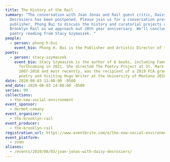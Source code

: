 ```yaml
---
title: The History of the Rail
summary: "The conversation with Joan Jonas and Rail guest critic, Daisy
  Desrosiers has been postponed. Please join us for a conversation presented by
  publisher, Phong Bui to discuss the history and curatorial projects of the
  Brooklyn Rail as we approach out 20th year anniversary. We'll conclude with a
  poetry reading from Stacy Szymaszek. "
people:
  - person: phong-h-bui
    event_bio: Phong H. Bui is the Publisher and Artistic Director of the Brooklyn Rail.
poets:
  - person: stacy-szymaszek
    event_bio: Stacy Szymaszek is the author of 6 books, including Famous Hermits,
      forthcoming in 2021. She directed The Poetry Project at St. Mark's from
      2007-2018 and most recently, was the recipient of a 2019 FCA grant in
      poetry and Visiting Hugo Writer at the University of Montana 2018-19.
date: 2020-08-03 13:00:00 -0500
end_date: 2020-08-03 14:00:00 -0500
series: 99
collections:
  - the-new-social-environment
event_sponsor:
  - dermot-comany
event_organizer:
  - the-brooklyn-rail
event_producer:
  - the-brooklyn-rail
registration_url: https://www.eventbrite.com/e/the-new-social-environment-99-joan-jonas-tickets-115351720100
event_platform:
  - zoom
aliases:
  - /events/2020/08/03/joan-jonas-with-daisy-desrosiers/
---
```

